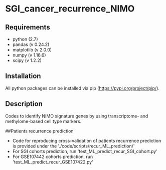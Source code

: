 # SGI_cancer_recurrence_NIMO
## Requirements
- python (2.7)
- pandas (v 0.24.2)
- matplotlib (v 2.0.0)
- numpy (v 1.16.6)
- scipy (v 1.2.2)

## Installation
All python packages can be installed via pip (https://pypi.org/project/pip/).

## Description
Codes to identify NIMO signature genes by using transcriptome- and methylome-based cell type markers.

##Patients recurrence prediction
- Code for reproducing cross-validation of patients recurrence prediction is provided under the './code/scripts/recur_ML_prediction/'
- For SGI cohorts prediction, run 'test_ML_predict_recur_SGI_cohort.py'
- For GSE107442 cohorts prediction, run 'test_ML_predict_recur_GSE107422.py'
